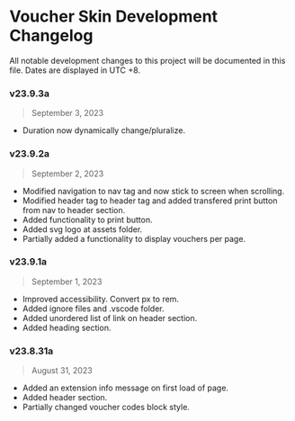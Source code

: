 # Voucher Skin Development Changelog
All notable development changes to this project will be documented in this file. Dates are displayed in UTC +8.


### v23.9.3a
> September 3, 2023
- Duration now dynamically change/pluralize.

### v23.9.2a
> September 2, 2023
- Modified navigation to nav tag and now stick to screen when scrolling.
- Modified header tag to header tag and added transfered print button from nav to header section.
- Added functionality to print button.
- Added svg logo at assets folder.
- Partially added a functionality to display vouchers per page.

### v23.9.1a
> September 1, 2023
- Improved accessibility. Convert px to rem.
- Added ignore files and .vscode folder.
- Added unordered list of link on header section.
- Added heading section.

### v23.8.31a
> August 31, 2023
- Added an extension info message on first load of page.
- Added header section.
- Partially changed voucher codes block style.